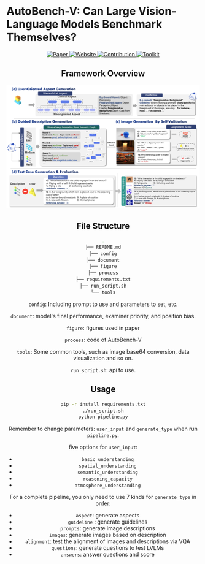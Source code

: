 # AutoBench-V: Can Large Vision-Language Models Benchmark Themselves?

<div align="center">

<div align="center">

<p align="center">
  <a href="https://arxiv.org/abs/">
    <img src="https://img.shields.io/badge/Paper-%F0%9F%8E%93-lightgrey?style=flat-square" alt="Paper" style="height:20px;"/>
  </a>
  <a href="https://autobench-v.github.io/">
    <img src="https://img.shields.io/badge/Website-%F0%9F%90%BE-green?style=flat-square" alt="Website" style="height:20px;"/>
  </a>
  <a href="https://github.com/wad3birch/AutoBench-V/issues">
    <img src="https://img.shields.io/badge/Contribution-%F0%9F%91%A4-blue?style=flat-square" alt="Contribution" style="height:20px;"/>
  </a>
  <a href="https://github.com/wad3birch/AutoBench-V">
    <img src="https://img.shields.io/badge/Toolkit-%F0%9F%92%A1-yellow?style=flat-square" alt="Toolkit" style="height:20px;"/>
  </a>
</p>

## Framework Overview

![autobench-v_09](figure/autobench-v_09.png)

## File Structure

```bash
.
├── README.md
├── config
├── document
├── figure
├── process
├── requirements.txt
├── run_script.sh
└── tools
```

`config`: Including prompt to use and parameters to set, etc.

`document`: model's final performance, examiner priority, and position bias.

`figure`: figures used in paper

`process`: code of AutoBench-V

`tools`: Some common tools, such as image base64 conversion, data visualization and so on.

`run_script.sh`: api to use.

## Usage

```bash
pip -r install requirements.txt
./run_script.sh
python pipeline.py
```

Remember to change parameters: `user_input` and `generate_type` when run `pipeline.py`.

five options for `user_input`:

- `basic_understanding`
- `spatial_understanding`
- `semantic_understanding`
- `reasoning_capacity`
- `atmosphere_understanding`



For a complete pipeline, you only need to use 7 kinds for `generate_type` in order:

- `aspect`: generate aspects
- `guideline` : generate guidelines
- `prompts`: generate image descriptions 
- `images`: generate images based on description 
- `alignment`: test the alignment of images and descriptions via VQA
- `questions`: generate questions to test LVLMs
- `answers`: answer questions and score

